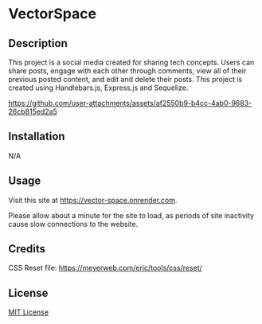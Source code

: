 # VectorSpace

## Description

This project is a social media created for sharing tech concepts. Users can share posts, engage with each other through comments, view all of their previous posted content, and edit and delete their posts. This project is created using Handlebars.js, Express.js and Sequelize.

https://github.com/user-attachments/assets/af2550b9-b4cc-4ab0-9683-26cb815ed2a5

## Installation

N/A

## Usage

Visit this site at https://vector-space.onrender.com. 

Please allow about a minute for the site to load, as periods of site inactivity cause slow connections to the website.

## Credits

CSS Reset file: https://meyerweb.com/eric/tools/css/reset/

## License

[MIT License](https://opensource.org/license/mit)
